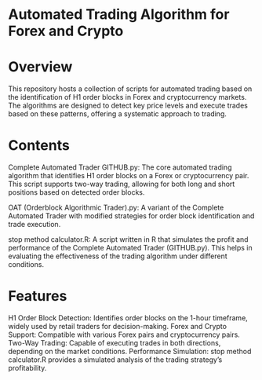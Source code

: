 # Automated Trading Algorithm for Forex and Crypto

# Overview
This repository hosts a collection of scripts for automated trading based on the identification of H1 order blocks in Forex and cryptocurrency markets. The algorithms are designed to detect key price levels and execute trades based on these patterns, offering a systematic approach to trading.

# Contents
Complete Automated Trader GITHUB.py: The core automated trading algorithm that identifies H1 order blocks on a Forex or cryptocurrency pair. This script supports two-way trading, allowing for both long and short positions based on detected order blocks.

OAT (Orderblock Algorithmic Trader).py: A variant of the Complete Automated Trader with modified strategies for order block identification and trade execution.

stop method calculator.R: A script written in R that simulates the profit and performance of the Complete Automated Trader (GITHUB.py). This helps in evaluating the effectiveness of the trading algorithm under different conditions.

# Features
H1 Order Block Detection: Identifies order blocks on the 1-hour timeframe, widely used by retail traders for decision-making.
Forex and Crypto Support: Compatible with various Forex pairs and cryptocurrency pairs.
Two-Way Trading: Capable of executing trades in both directions, depending on the market conditions.
Performance Simulation: stop method calculator.R provides a simulated analysis of the trading strategy’s profitability.
